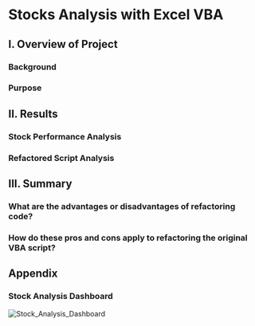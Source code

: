 # Stocks Analysis with Excel VBA

## I. Overview of Project

### Background

### Purpose

## II. Results

### Stock Performance Analysis

### Refactored Script Analysis

## III. Summary

### What are the advantages or disadvantages of refactoring code?

### How do these pros and cons apply to refactoring the original VBA script?

## Appendix
### Stock Analysis Dashboard

![Stock_Analysis_Dashboard](https://user-images.githubusercontent.com/84211948/123497426-2fade380-d5c9-11eb-81d6-d76027a6ee37.png)


